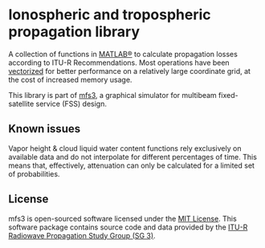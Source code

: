 # Ionospheric and tropospheric propagation library

A collection of functions in [MATLAB®](http://www.mathworks.com/products/matlab/) to calculate propagation losses according to ITU-R Recommendations. Most operations have been [vectorized](https://www.mathworks.com/help/matlab/matlab_prog/vectorization.html) for better performance on a relatively large coordinate grid, at the cost of increased memory usage.

This library is part of [mfs3](https://github.com/jlcorra/matlab-mfs3), a graphical simulator for multibeam fixed-satellite service (FSS) design.

## Known issues
Vapor height & cloud liquid water content functions rely exclusively on available data and do not interpolate for different percentages of time. This means that, effectively, attenuation can only be calculated for a limited set of probabilities.

## License
mfs3 is open-sourced software licensed under the [MIT License](http://opensource.org/licenses/MIT). This software package contains source code and data provided by the [ITU-R Radiowave Propagation Study Group (SG 3)](http://www.itu.int/en/ITU-R/study-groups/rsg3/Pages/iono-tropo-spheric.aspx).
